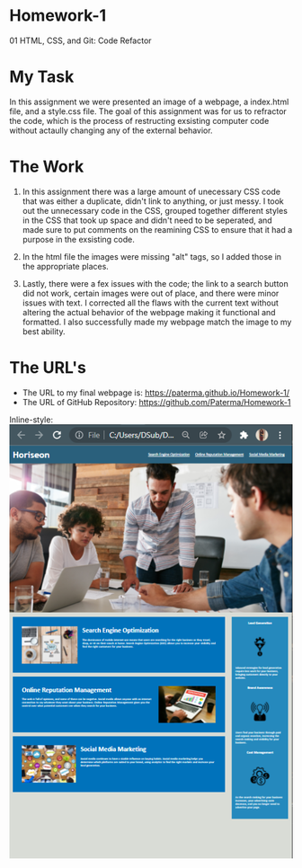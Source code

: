 # Homework-1
01 HTML, CSS, and Git: Code Refactor

# My Task

In this assignment we were presented an image of a webpage, a index.html file, and a style.css file. 
The goal of this assignment was for us to refractor the code, which is the process of restructing exsisting computer code without actaully changing any of the external behavior. 

# The Work

1. In this assignment there was a large amount of unecessary CSS code that was either a duplicate, didn't link to anything, or just messy. 
I took out the unnecessary code in the CSS, grouped together different styles in the CSS that took up space and didn't need to be seperated, and made sure to put comments on the reamining CSS to ensure that it had a purpose in the exsisting code. 

2. In the html file the images were missing "alt" tags, so I added those in the appropriate places.

3. Lastly, there were a fex issues with the code; the link to a search button did not work, certain images were out of place, and there were minor issues with text. I corrected all the flaws with the current text without altering the actual behavior of the webpage making it functional and formatted. I also successfully made my webpage match the image to my best ability. 

# The URL's

* The URL to my final webpage is: https://paterma.github.io/Homework-1/
* The URL of GitHub Repository: https://github.com/Paterma/Homework-1  

Inline-style: 
![alt text](./assets/images/Homework-2-3-22-Paterno.PNG)